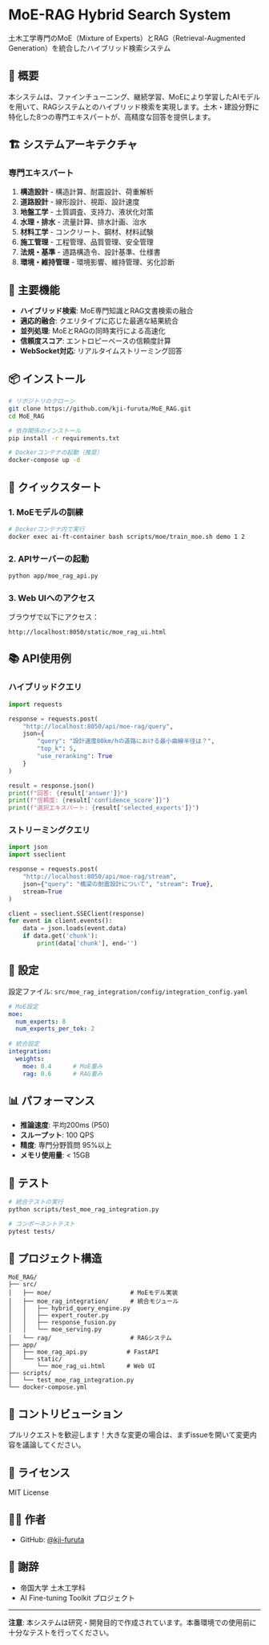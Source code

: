 # MoE-RAG Hybrid Search System

土木工学専門のMoE（Mixture of Experts）とRAG（Retrieval-Augmented Generation）を統合したハイブリッド検索システム

## 🌟 概要

本システムは、ファインチューニング、継続学習、MoEにより学習したAIモデルを用いて、RAGシステムとのハイブリッド検索を実現します。土木・建設分野に特化した8つの専門エキスパートが、高精度な回答を提供します。

## 🏗️ システムアーキテクチャ

### 専門エキスパート
1. **構造設計** - 構造計算、耐震設計、荷重解析
2. **道路設計** - 線形設計、視距、設計速度
3. **地盤工学** - 土質調査、支持力、液状化対策
4. **水理・排水** - 流量計算、排水計画、治水
5. **材料工学** - コンクリート、鋼材、材料試験
6. **施工管理** - 工程管理、品質管理、安全管理
7. **法規・基準** - 道路構造令、設計基準、仕様書
8. **環境・維持管理** - 環境影響、維持管理、劣化診断

## 🚀 主要機能

- **ハイブリッド検索**: MoE専門知識とRAG文書検索の融合
- **適応的融合**: クエリタイプに応じた最適な結果統合
- **並列処理**: MoEとRAGの同時実行による高速化
- **信頼度スコア**: エントロピーベースの信頼度計算
- **WebSocket対応**: リアルタイムストリーミング回答

## 📦 インストール

```bash
# リポジトリのクローン
git clone https://github.com/kji-furuta/MoE_RAG.git
cd MoE_RAG

# 依存関係のインストール
pip install -r requirements.txt

# Dockerコンテナの起動（推奨）
docker-compose up -d
```

## 🎯 クイックスタート

### 1. MoEモデルの訓練

```bash
# Dockerコンテナ内で実行
docker exec ai-ft-container bash scripts/moe/train_moe.sh demo 1 2
```

### 2. APIサーバーの起動

```bash
python app/moe_rag_api.py
```

### 3. Web UIへのアクセス

ブラウザで以下にアクセス：
```
http://localhost:8050/static/moe_rag_ui.html
```

## 📚 API使用例

### ハイブリッドクエリ

```python
import requests

response = requests.post(
    "http://localhost:8050/api/moe-rag/query",
    json={
        "query": "設計速度80km/hの道路における最小曲線半径は？",
        "top_k": 5,
        "use_reranking": True
    }
)

result = response.json()
print(f"回答: {result['answer']}")
print(f"信頼度: {result['confidence_score']}")
print(f"選択エキスパート: {result['selected_experts']}")
```

### ストリーミングクエリ

```python
import json
import sseclient

response = requests.post(
    "http://localhost:8050/api/moe-rag/stream",
    json={"query": "橋梁の耐震設計について", "stream": True},
    stream=True
)

client = sseclient.SSEClient(response)
for event in client.events():
    data = json.loads(event.data)
    if data.get('chunk'):
        print(data['chunk'], end='')
```

## 🔧 設定

設定ファイル: `src/moe_rag_integration/config/integration_config.yaml`

```yaml
# MoE設定
moe:
  num_experts: 8
  num_experts_per_tok: 2
  
# 統合設定  
integration:
  weights:
    moe: 0.4      # MoE重み
    rag: 0.6      # RAG重み
```

## 📊 パフォーマンス

- **推論速度**: 平均200ms (P50)
- **スループット**: 100 QPS
- **精度**: 専門分野質問 95%以上
- **メモリ使用量**: < 15GB

## 🧪 テスト

```bash
# 統合テストの実行
python scripts/test_moe_rag_integration.py

# コンポーネントテスト
pytest tests/
```

## 📁 プロジェクト構造

```
MoE_RAG/
├── src/
│   ├── moe/                      # MoEモデル実装
│   ├── moe_rag_integration/      # 統合モジュール
│   │   ├── hybrid_query_engine.py
│   │   ├── expert_router.py
│   │   ├── response_fusion.py
│   │   └── moe_serving.py
│   └── rag/                      # RAGシステム
├── app/
│   ├── moe_rag_api.py           # FastAPI
│   └── static/
│       └── moe_rag_ui.html      # Web UI
├── scripts/
│   └── test_moe_rag_integration.py
└── docker-compose.yml
```

## 🤝 コントリビューション

プルリクエストを歓迎します！大きな変更の場合は、まずissueを開いて変更内容を議論してください。

## 📄 ライセンス

MIT License

## 👨‍💻 作者

- GitHub: [@kji-furuta](https://github.com/kji-furuta)

## 🙏 謝辞

- 帝国大学 土木工学科
- AI Fine-tuning Toolkit プロジェクト

---

**注意**: 本システムは研究・開発目的で作成されています。本番環境での使用前に十分なテストを行ってください。